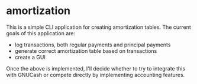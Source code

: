 amortization
============

This is a simple CLI application for creating amortization tables. The current goals of this application are:

- log transactions, both regular payments and principal payments
- generate correct amortization table based on transactions
- create a GUI

Once the above is implemented, I'll decide whether to try to integrate this with GNUCash or compete directly by implementing accounting features.
